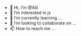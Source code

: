 - 👋 Hi, I’m @Alii
- 👀 I’m interested in js
- 🌱 I’m currently learning ...
- 💞️ I’m looking to collaborate on ...
- 📫 How to reach me ...

<!---
MesbahiAlii/MesbahiAlii is a ✨ special ✨ repository because its `README.md` (this file) appears on your GitHub profile.
You can click the Preview link to take a look at your changes.
--->
